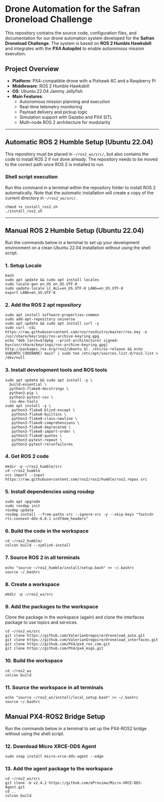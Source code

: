 # Drone Automation for the Safran Droneload Challenge

This repository contains the source code, configuration files, and documentation for our drone automation system developed for the **Safran Droneload Challenge**. The system is based on **ROS 2 Humble Hawksbill** and integrates with the **PX4 Autopilot** to enable autonomous mission execution.

## Project Overview

- **Platform**: PX4-compatible drone with a Pixhawk 6C and a Raspberry Pi
- **Middleware**: ROS 2 Humble Hawksbill
- **OS**: Ubuntu 22.04 Jammy Jellyfish
- **Main Features**:
  - Autonomous mission planning and execution
  - Real-time telemetry monitoring
  - Payload delivery and pickup logic
  - Simulation support with Gazebo and PX4 SITL
  - Multi-node ROS 2 architecture for modularity

---

## Automatic ROS 2 Humble Setup (Ubuntu 22.04)

This repository must be placed in `~/ros2_ws/src/`, but also contains the code to install ROS 2 if not done already. The repository needs to be moved to the correct path once ROS 2 is installed to run.

### Shell script execution

Run this command in a terminal within the repository folder to install ROS 2 automatically. Note that the automatic installation will create a copy of the current directory in `~/ros2_ws/src/`.

```shell
chmod +x install_ros2.sh
./install_ros2.sh
```

---

## Manual ROS 2 Humble Setup (Ubuntu 22.04)

Run the commands below in a terminal to set up your development environment on a clean Ubuntu 22.04 installation without using the shell script. 

### 1. Setup Locale

```shell
bash
sudo apt update && sudo apt install locales
sudo locale-gen en_US en_US.UTF-8
sudo update-locale LC_ALL=en_US.UTF-8 LANG=en_US.UTF-8
export LANG=en_US.UTF-8
```

### 2. Add the ROS 2 apt repository

```shell
sudo apt install software-properties-common
sudo add-apt-repository universe
sudo apt update && sudo apt install curl -y
sudo curl -sSL https://raw.githubusercontent.com/ros/rosdistro/master/ros.key -o /usr/share/keyrings/ros-archive-keyring.gpg
echo "deb [arch=$(dpkg --print-architecture) signed-by=/usr/share/keyrings/ros-archive-keyring.gpg] http://packages.ros.org/ros2/ubuntu $(. /etc/os-release && echo $UBUNTU_CODENAME) main" | sudo tee /etc/apt/sources.list.d/ros2.list > /dev/null
```

### 3. Install development tools and ROS tools

```shell
sudo apt update && sudo apt install -y \
  build-essential \
  python3-flake8-docstrings \
  python3-pip \
  python3-pytest-cov \
  ros-dev-tools
sudo apt install -y \
   python3-flake8-blind-except \
   python3-flake8-builtins \
   python3-flake8-class-newline \
   python3-flake8-comprehensions \
   python3-flake8-deprecated \
   python3-flake8-import-order \
   python3-flake8-quotes \
   python3-pytest-repeat \
   python3-pytest-rerunfailures
```

### 4. Get ROS 2 code

```shell
mkdir -p ~/ros2_humble/src
cd ~/ros2_humble
vcs import --input https://raw.githubusercontent.com/ros2/ros2/humble/ros2.repos src
```

### 5. Install dependencies using rosdep

```shell
sudo apt upgrade
sudo rosdep init
rosdep update
rosdep install --from-paths src --ignore-src -y --skip-keys "fastcdr rti-connext-dds-6.0.1 urdfdom_headers"
```

### 6. Build the code in the workspace

```shell
cd ~/ros2_humble/
colcon build --symlink-install
```

### 7. Source ROS 2 in all terminals
```shell
echo "source ~/ros2_humble/install/setup.bash" >> ~/.bashrc
source ~/.bashrc
```

### 8. Create a workspace
```shell
mkdir -p ~/ros2_ws/src
```

### 9. Add the packages to the workspace 
Clone the package in the workspace (again) and clone the interfaces package to use topics and services.

```shell
cd ~/ros2_ws/src
git clone https://github.com/ValerianGregoire/droneload_auto.git
git clone https://github.com/ValerianGregoire/droneload_interfaces.git
git clone https://github.com/PX4/px4_ros_com.git
git clone https://github.com/PX4/px4_msgs.git
```

### 10. Build the workspace
```shell
cd ~/ros2_ws
colcon build
```

### 11. Source the workspace in all terminals
```shell
echo "source ~/ros2_ws/install/local_setup.bash" >> ~/.bashrc
source ~/.bashrc
```

## Manual PX4-ROS2 Bridge Setup

Run the commands below in a terminal to set up the PX4-ROS2 bridge without using the shell script. 

### 12. Download Micro XRCE-DDS Agent
```shell
sudo snap install micro-xrce-dds-agent --edge
```

### 13. Add the agent package to the workspace
```shell
cd ~/ros2_ws/src
git clone -b v2.4.2 https://github.com/eProsima/Micro-XRCE-DDS-Agent.git
cd ..
colcon build
```